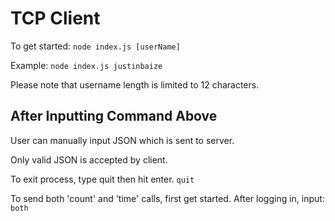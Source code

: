 # TCP Client

To get started:
`node index.js [userName]`

Example:
`node index.js justinbaize`

Please note that username length is limited to 12 characters.

## After Inputting Command Above
User can manually input JSON which is sent to server.

Only valid JSON is accepted by client.  

To exit process, type quit then hit enter.
`quit`

To send both 'count' and 'time' calls, first get started.  After logging in, input:
`both`

